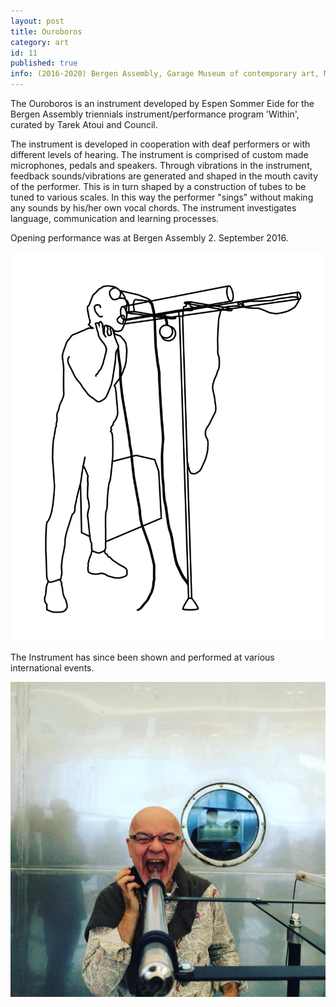 ```yaml
---
layout: post
title: Ouroboros
category: art
id: 11
published: true
info: (2016-2020) Bergen Assembly, Garage Museum of contemporary art, Moscow, CentroCentro, Madrid, Galerie Chantal Crousel, Paris
---
```

The Ouroboros is an instrument developed by Espen Sommer Eide for the Bergen Assembly triennials instrument/performance program 'Within', curated by Tarek Atoui and Council.  
  

The instrument is developed in cooperation with deaf performers or with different levels of hearing. The instrument is comprised of custom made microphones, pedals and speakers. Through vibrations in the instrument, feedback sounds/vibrations are generated and shaped in the mouth cavity of the performer. This is in turn shaped by a construction of tubes to be tuned to various scales. In this way the performer "sings" without making any sounds by his/her own vocal chords. The instrument investigates language, communication and learning processes.   
  
Opening performance was at Bergen Assembly 2. September 2016.&nbsp;

![](/uploads/bootsy/image/24/ouroboros_SF_web-01.jpg)

The Instrument has since been shown and performed at various international events.

![](/uploads/bootsy/image/25/withintest.jpg)